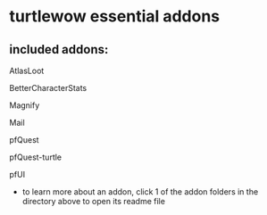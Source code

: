 # turtlewow essential addons

included addons:
-----------------
AtlasLoot

BetterCharacterStats

Magnify

Mail

pfQuest

pfQuest-turtle

pfUI

- to learn more about an addon, click 1 of the addon folders in the directory above to open its readme file
